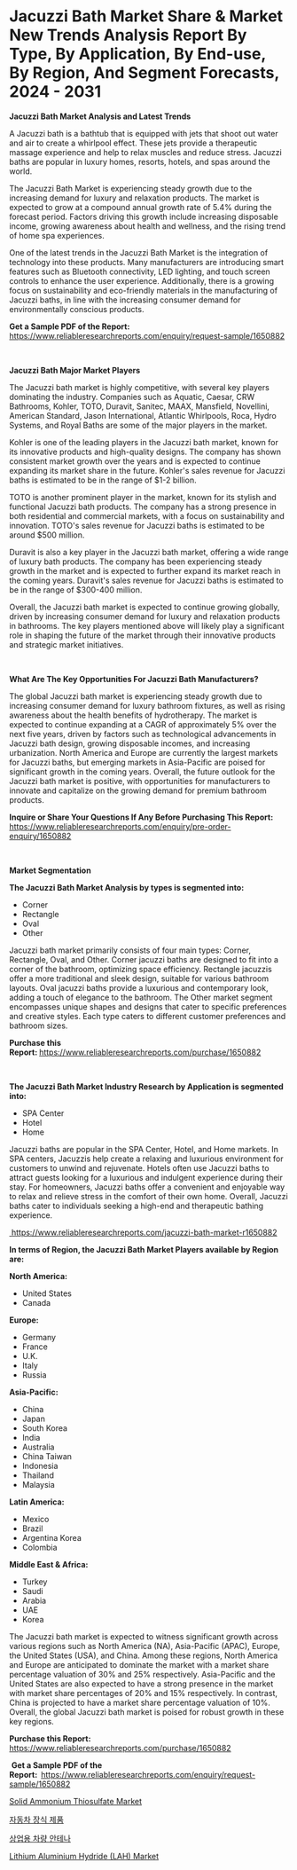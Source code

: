 <p><h1>Jacuzzi Bath Market Share & Market New Trends Analysis Report By Type, By Application, By End-use, By Region, And Segment Forecasts, 2024 - 2031</h1></p><p><strong>Jacuzzi Bath Market Analysis and Latest Trends</strong></p>
<p><p>A Jacuzzi bath is a bathtub that is equipped with jets that shoot out water and air to create a whirlpool effect. These jets provide a therapeutic massage experience and help to relax muscles and reduce stress. Jacuzzi baths are popular in luxury homes, resorts, hotels, and spas around the world.</p><p>The Jacuzzi Bath Market is experiencing steady growth due to the increasing demand for luxury and relaxation products. The market is expected to grow at a compound annual growth rate of 5.4% during the forecast period. Factors driving this growth include increasing disposable income, growing awareness about health and wellness, and the rising trend of home spa experiences.</p><p>One of the latest trends in the Jacuzzi Bath Market is the integration of technology into these products. Many manufacturers are introducing smart features such as Bluetooth connectivity, LED lighting, and touch screen controls to enhance the user experience. Additionally, there is a growing focus on sustainability and eco-friendly materials in the manufacturing of Jacuzzi baths, in line with the increasing consumer demand for environmentally conscious products.</p></p>
<p><strong>Get a Sample PDF of the Report:&nbsp;</strong> <a href="https://www.reliableresearchreports.com/enquiry/request-sample/1650882">https://www.reliableresearchreports.com/enquiry/request-sample/1650882</a></p>
<p>&nbsp;</p>
<p><strong>Jacuzzi Bath Major Market Players</strong></p>
<p><p>The Jacuzzi bath market is highly competitive, with several key players dominating the industry. Companies such as Aquatic, Caesar, CRW Bathrooms, Kohler, TOTO, Duravit, Sanitec, MAAX, Mansfield, Novellini, American Standard, Jason International, Atlantic Whirlpools, Roca, Hydro Systems, and Royal Baths are some of the major players in the market.</p><p>Kohler is one of the leading players in the Jacuzzi bath market, known for its innovative products and high-quality designs. The company has shown consistent market growth over the years and is expected to continue expanding its market share in the future. Kohler's sales revenue for Jacuzzi baths is estimated to be in the range of $1-2 billion.</p><p>TOTO is another prominent player in the market, known for its stylish and functional Jacuzzi bath products. The company has a strong presence in both residential and commercial markets, with a focus on sustainability and innovation. TOTO's sales revenue for Jacuzzi baths is estimated to be around $500 million.</p><p>Duravit is also a key player in the Jacuzzi bath market, offering a wide range of luxury bath products. The company has been experiencing steady growth in the market and is expected to further expand its market reach in the coming years. Duravit's sales revenue for Jacuzzi baths is estimated to be in the range of $300-400 million.</p><p>Overall, the Jacuzzi bath market is expected to continue growing globally, driven by increasing consumer demand for luxury and relaxation products in bathrooms. The key players mentioned above will likely play a significant role in shaping the future of the market through their innovative products and strategic market initiatives.</p></p>
<p>&nbsp;</p>
<p><strong>What Are The Key Opportunities For Jacuzzi Bath Manufacturers?</strong></p>
<p><p>The global Jacuzzi bath market is experiencing steady growth due to increasing consumer demand for luxury bathroom fixtures, as well as rising awareness about the health benefits of hydrotherapy. The market is expected to continue expanding at a CAGR of approximately 5% over the next five years, driven by factors such as technological advancements in Jacuzzi bath design, growing disposable incomes, and increasing urbanization. North America and Europe are currently the largest markets for Jacuzzi baths, but emerging markets in Asia-Pacific are poised for significant growth in the coming years. Overall, the future outlook for the Jacuzzi bath market is positive, with opportunities for manufacturers to innovate and capitalize on the growing demand for premium bathroom products.</p></p>
<p><strong>Inquire or Share Your Questions If Any Before Purchasing This Report:</strong> <a href="https://www.reliableresearchreports.com/enquiry/pre-order-enquiry/1650882">https://www.reliableresearchreports.com/enquiry/pre-order-enquiry/1650882</a></p>
<p>&nbsp;</p>
<p><strong>Market Segmentation</strong></p>
<p><strong>The Jacuzzi Bath Market Analysis by types is segmented into:</strong></p>
<p><ul><li>Corner</li><li>Rectangle</li><li>Oval</li><li>Other</li></ul></p>
<p><p>Jacuzzi bath market primarily consists of four main types: Corner, Rectangle, Oval, and Other. Corner jacuzzi baths are designed to fit into a corner of the bathroom, optimizing space efficiency. Rectangle jacuzzis offer a more traditional and sleek design, suitable for various bathroom layouts. Oval jacuzzi baths provide a luxurious and contemporary look, adding a touch of elegance to the bathroom. The Other market segment encompasses unique shapes and designs that cater to specific preferences and creative styles. Each type caters to different customer preferences and bathroom sizes.</p></p>
<p><strong>Purchase this Report:&nbsp;</strong><a href="https://www.reliableresearchreports.com/purchase/1650882">https://www.reliableresearchreports.com/purchase/1650882</a></p>
<p>&nbsp;</p>
<p><strong>The Jacuzzi Bath Market Industry Research by Application is segmented into:</strong></p>
<p><ul><li>SPA Center</li><li>Hotel</li><li>Home</li></ul></p>
<p><p>Jacuzzi baths are popular in the SPA Center, Hotel, and Home markets. In SPA centers, Jacuzzis help create a relaxing and luxurious environment for customers to unwind and rejuvenate. Hotels often use Jacuzzi baths to attract guests looking for a luxurious and indulgent experience during their stay. For homeowners, Jacuzzi baths offer a convenient and enjoyable way to relax and relieve stress in the comfort of their own home. Overall, Jacuzzi baths cater to individuals seeking a high-end and therapeutic bathing experience.</p></p>
<p><a href="https://www.reliableresearchreports.com/jacuzzi-bath-market-r1650882">&nbsp;https://www.reliableresearchreports.com/jacuzzi-bath-market-r1650882</a></p>
<p><strong>In terms of Region, the Jacuzzi Bath Market Players available by Region are:</strong></p>
<p>
    <p> <strong> North America: </strong>
        <ul>
            <li>United States</li>
            <li>Canada</li>
        </ul>
        </p> 
    <p> <strong> Europe: </strong>
        <ul>
            <li>Germany</li>
            <li>France</li>
            <li>U.K.</li>
            <li>Italy</li>
            <li>Russia</li>
        </ul>
        </p> 
    <p> <strong> Asia-Pacific: </strong>
        <ul>
            <li>China</li>
            <li>Japan</li>
            <li>South Korea</li>
            <li>India</li>
            <li>Australia</li>
            <li>China Taiwan</li>
            <li>Indonesia</li>
            <li>Thailand</li>
            <li>Malaysia</li>
        </ul>
        </p> 
    <p> <strong> Latin America: </strong>
        <ul>
            <li>Mexico</li>
            <li>Brazil</li>
            <li>Argentina Korea</li>
            <li>Colombia</li>
        </ul>
        </p> 
    <p> <strong> Middle East & Africa: </strong>
        <ul>
            <li>Turkey</li>
            <li>Saudi</li>
            <li>Arabia</li>
            <li>UAE</li>
            <li>Korea</li>
        </ul>
    </p>
    </p>
<p><p>The Jacuzzi bath market is expected to witness significant growth across various regions such as North America (NA), Asia-Pacific (APAC), Europe, the United States (USA), and China. Among these regions, North America and Europe are anticipated to dominate the market with a market share percentage valuation of 30% and 25% respectively. Asia-Pacific and the United States are also expected to have a strong presence in the market with market share percentages of 20% and 15% respectively. In contrast, China is projected to have a market share percentage valuation of 10%. Overall, the global Jacuzzi bath market is poised for robust growth in these key regions.</p></p>
<p><strong>Purchase this Report: </strong><a href="https://www.reliableresearchreports.com/purchase/1650882">https://www.reliableresearchreports.com/purchase/1650882</a></p>
<p>&nbsp;<strong>Get a Sample PDF of the Report:&nbsp;&nbsp;</strong><a href="https://www.reliableresearchreports.com/enquiry/request-sample/1650882">https://www.reliableresearchreports.com/enquiry/request-sample/1650882</a></p>
<p><strong></strong></p>
<p><p><a href="https://github.com/wybrqqeb6/Market-Research-Report-List-1/blob/main/solid-ammonium-thiosulfate-market.md">Solid Ammonium Thiosulfate Market</a></p><p><a href="https://github.com/amuji413411/Market-Research-Report-List-1/blob/main/6067548147338.md">자동차 장식 제품</a></p><p><a href="https://github.com/msujons1512/Market-Research-Report-List-1/blob/main/8804485147337.md">상업용 차량 안테나</a></p><p><a href="https://github.com/mdmisese/Market-Research-Report-List-1/blob/main/lithium-aluminium-hydride-lah-market.md">Lithium Aluminium Hydride (LAH) Market</a></p></p>